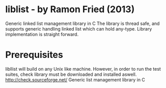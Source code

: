 liblist - by Ramon Fried (2013)
=======
Generic linked list management library in C
The library is thread safe, and supports generic handling linked list which can hold any-type.
Library implementation is straight forward.

Prerequisites
=============
libllist will build on any Unix like machine.
However, in order to run the test suites, check library must be downloaded and installed aswell. http://check.sourceforge.net/
Generic list management library in C



